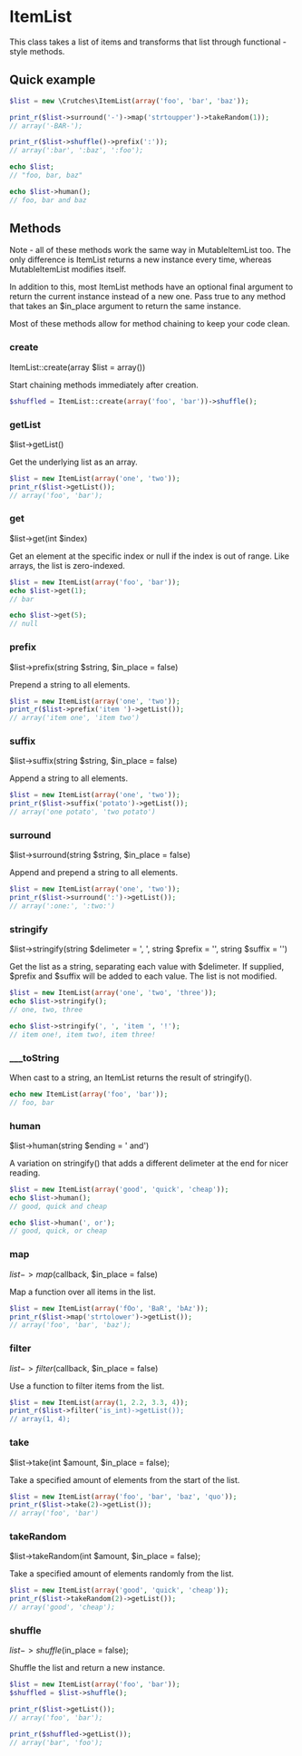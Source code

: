ItemList
========

This class takes a list of items and transforms that list through
functional - style methods.

## Quick example

```php
$list = new \Crutches\ItemList(array('foo', 'bar', 'baz'));

print_r($list->surround('-')->map('strtoupper')->takeRandom(1));
// array('-BAR-');

print_r($list->shuffle()->prefix(':'));
// array(':bar', ':baz', ':foo');

echo $list;
// "foo, bar, baz"

echo $list->human();
// foo, bar and baz
```

## Methods

Note - all of these methods work the same way in MutableItemList
too. The only difference is ItemList returns a new instance every
time, whereas MutableItemList modifies itself.

In addition to this, most ItemList methods have an optional final
argument to return the current instance instead of a new one. Pass
true to any method that takes an $in_place argument to return the same
instance.

Most of these methods allow for method chaining to keep your code clean.

### create

ItemList::create(array $list = array())

Start chaining methods immediately after creation.

```php
$shuffled = ItemList::create(array('foo', 'bar'))->shuffle();
```

### getList

$list->getList()

Get the underlying list as an array.

```php
$list = new ItemList(array('one', 'two'));
print_r($list->getList());
// array('foo', 'bar');
```

### get

$list->get(int $index)

Get an element at the specific index or null if the index is out of
range. Like arrays, the list is zero-indexed.

```php
$list = new ItemList(array('foo', 'bar'));
echo $list->get(1);
// bar

echo $list->get(5);
// null
```

### prefix

$list->prefix(string $string, $in_place = false)

Prepend a string to all elements.

```php
$list = new ItemList(array('one', 'two'));
print_r($list->prefix('item ')->getList());
// array('item one', 'item two')
```

### suffix

$list->suffix(string $string, $in_place = false)

Append a string to all elements.

```php
$list = new ItemList(array('one', 'two'));
print_r($list->suffix('potato')->getList());
// array('one potato', 'two potato')
```

### surround

$list->surround(string $string, $in_place = false)

Append and prepend a string to all elements.

```php
$list = new ItemList(array('one', 'two'));
print_r($list->surround(':')->getList());
// array(':one:', ':two:')
```

### stringify

$list->stringify(string $delimeter = ', ', string $prefix = '', string $suffix = '')

Get the list as a string, separating each value with $delimeter. If
supplied, $prefix and $suffix will be added to each value. The list is
not modified.

```php
$list = new ItemList(array('one', 'two', 'three'));
echo $list->stringify();
// one, two, three

echo $list->stringify(', ', 'item ', '!');
// item one!, item two!, item three!
```

### ___toString

When cast to a string, an ItemList returns the result of stringify().

```php
echo new ItemList(array('foo', 'bar'));
// foo, bar
```

### human

$list->human(string $ending = ' and')

A variation on stringify() that adds a different delimeter at the end
for nicer reading.

```php
$list = new ItemList(array('good', 'quick', 'cheap'));
echo $list->human();
// good, quick and cheap

echo $list->human(', or');
// good, quick, or cheap
```

### map

$list->map($callback, $in_place = false)

Map a function over all items in the list.

```php
$list = new ItemList(array('fOo', 'BaR', 'bAz'));
print_r($list->map('strtolower')->getList());
// array('foo', 'bar', 'baz');
```

### filter

$list->filter($callback, $in_place = false)

Use a function to filter items from the list.

```php
$list = new ItemList(array(1, 2.2, 3.3, 4));
print_r($list->filter('is_int)->getList());
// array(1, 4);
```

### take

$list->take(int $amount, $in_place = false);

Take a specified amount of elements from the start of the list.

```php
$list = new ItemList(array('foo', 'bar', 'baz', 'quo'));
print_r($list->take(2)->getList());
// array('foo', 'bar')
```

### takeRandom

$list->takeRandom(int $amount, $in_place = false);

Take a specified amount of elements randomly from the list.

```php
$list = new ItemList(array('good', 'quick', 'cheap'));
print_r($list->takeRandom(2)->getList());
// array('good', 'cheap');
```

### shuffle

$list->shuffle($in_place = false);

Shuffle the list and return a new instance.

```php
$list = new ItemList(array('foo', 'bar'));
$shuffled = $list->shuffle();

print_r($list->getList());
// array('foo', 'bar');

print_r($shuffled->getList());
// array('bar', 'foo');
```

